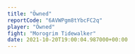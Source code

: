 ```yaml
---
title: "Öwned"
reportCode: "6AVWPgm8tYbcFC2q"
player: "Öwned"
fight: "Morogrim Tidewalker"
date: 2021-10-20T19:00:04.987000+00:00
---
```

